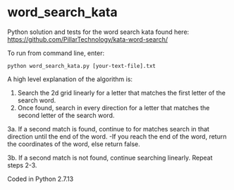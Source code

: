 # word_search_kata

Python solution and tests for the word search kata found here: https://github.com/PillarTechnology/kata-word-search/

To run from command line, enter:

`python word_search_kata.py [your-text-file].txt`

A high level explanation of the algorithm is:
  1. Search the 2d grid linearly for a letter that matches the first letter of the search word.
  2. Once found, search in every direction for a letter that matches the second letter of the search word.
  
  3a. If a second match is found, continue to for matches search in that direction until the end of the word.
    -If you reach the end of the word, return the coordinates of the word, else return false.
  
  3b. If a second match is not found, continue searching linearly. Repeat steps 2-3.
  
Coded in Python 2.7.13
